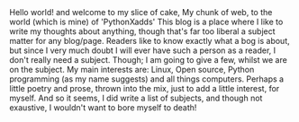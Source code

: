 <!DOCTYPE html>
<html>

  <head>
        Hello world! and welcome to my slice of cake, My chunk of web, to the world (which is mine) of 'PythonXadds'  
        This blog is a place where I like to write my thoughts about anything, though that's far too liberal a subject matter
        for any blog/page. Readers like to know exactly what a bog is about, but since I very much doubt I will ever have such a person
        as a reader, I don't really need a subject. 
        Though; I am going to give a few, whilst we are on the subject. My main interests are: Linux, Open source, Python programming
        (as my name suggests) and all things computers. Perhaps a little poetry and prose, thrown into the mix, just
        to add a little interest, for myself. And so it seems, I did write a list of subjects, and though not exaustive, I wouldn't want to bore myself to death!
        </body>
        <html>


  
  
  
  
  
 



